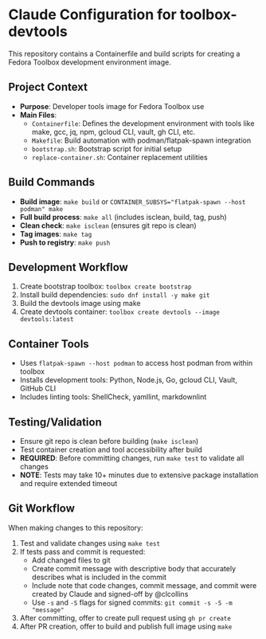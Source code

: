 # Claude Configuration for toolbox-devtools

<!-- cSpell:ignore Containerfile SUBSYS isclean clcollins -->

This repository contains a Containerfile and build scripts for creating a Fedora Toolbox development environment image.

## Project Context

- **Purpose**: Developer tools image for Fedora Toolbox use
- **Main Files**:
  - `Containerfile`: Defines the development environment with tools like make, gcc, jq, npm, gcloud CLI, vault, gh CLI, etc.
  - `Makefile`: Build automation with podman/flatpak-spawn integration
  - `bootstrap.sh`: Bootstrap script for initial setup
  - `replace-container.sh`: Container replacement utilities

## Build Commands

- **Build image**: `make build` or `CONTAINER_SUBSYS="flatpak-spawn --host podman" make`
- **Full build process**: `make all` (includes isclean, build, tag, push)
- **Clean check**: `make isclean` (ensures git repo is clean)
- **Tag images**: `make tag`
- **Push to registry**: `make push`

## Development Workflow

1. Create bootstrap toolbox: `toolbox create bootstrap`
2. Install build dependencies: `sudo dnf install -y make git`
3. Build the devtools image using make
4. Create devtools container: `toolbox create devtools --image devtools:latest`

## Container Tools

- Uses `flatpak-spawn --host podman` to access host podman from within toolbox
- Installs development tools: Python, Node.js, Go, gcloud CLI, Vault, GitHub CLI
- Includes linting tools: ShellCheck, yamllint, markdownlint

## Testing/Validation

- Ensure git repo is clean before building (`make isclean`)
- Test container creation and tool accessibility after build
- **REQUIRED**: Before committing changes, run `make test` to validate all changes
- **NOTE**: Tests may take 10+ minutes due to extensive package installation and require extended timeout

## Git Workflow

When making changes to this repository:
1. Test and validate changes using `make test`
2. If tests pass and commit is requested:
   - Add changed files to git
   - Create commit message with descriptive body that accurately describes what is included in the commit
   - Include note that code changes, commit message, and commit were created by Claude and signed-off by @clcollins
   - Use `-s` and `-S` flags for signed commits: `git commit -s -S -m "message"`
3. After committing, offer to create pull request using `gh pr create`
4. After PR creation, offer to build and publish full image using `make`
